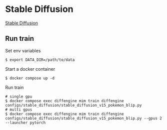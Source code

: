 # Stable Diffusion

[Stable Diffusion](https://github.com/CompVis/stable-diffusion)

## Run train

Set env variables

```
$ export DATA_DIR=/path/to/data
```

Start a docker container

```
$ docker compose up -d
```

Run train

```
# single gpu
$ docker compose exec diffengine mim train diffengine configs/stable_diffusion/stable_diffusion_v15_pokemon_blip.py
# multi gpus
$ docker compose exec diffengine mim train diffengine configs/stable_diffusion/stable_diffusion_v15_pokemon_blip.py --gpus 2 --launcher pytorch
```
